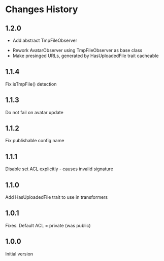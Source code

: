 # Changes History

1.2.0
-----
+ Add abstract TmpFileObserver 
* Rework AvatarObserver using TmpFileObserver as base class
* Make presinged URLs, generated by HasUploadedFile trait cacheable

1.1.4
-----
Fix isTmpFile() detection

1.1.3
-----
Do not fail on avatar update

1.1.2
-----
Fix publishable config name

1.1.1
-----
Disable set ACL explicitly - causes invalid signature

1.1.0
-----
Add HasUploadedFile trait to use in transformers

1.0.1
-----
Fixes. Default ACL = private (was public)

1.0.0
-----
Initial version
